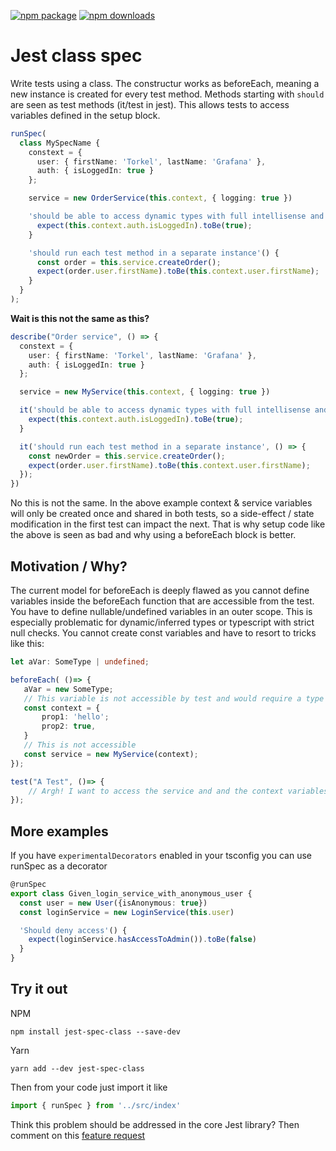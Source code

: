 [![npm package](https://img.shields.io/npm/v/jest-class-spec.svg?style=flat-square)](https://www.npmjs.org/package/jest-class-spec)
[![npm downloads](https://img.shields.io/npm/dt/jest-class-spec.svg?maxAge=2592000)]()

# Jest class spec

Write tests using a class. The constructur works as beforeEach, meaning a new instance is created for every test method. Methods starting with `should` are seen as test methods (it/test in jest). This
allows tests to access variables defined in the setup block.

```typescript
runSpec(
  class MySpecName {
    constext = {
      user: { firstName: 'Torkel', lastName: 'Grafana' },
      auth: { isLoggedIn: true }
    };

    service = new OrderService(this.context, { logging: true })

    'should be able to access dynamic types with full intellisense and type check'() {
      expect(this.context.auth.isLoggedIn).toBe(true);
    }

    'should run each test method in a separate instance'() {
      const order = this.service.createOrder();
      expect(order.user.firstName).toBe(this.context.user.firstName);
    }
  }
);

```

**Wait is this not the same as this?**

```typescript
describe("Order service", () => {
  constext = {
    user: { firstName: 'Torkel', lastName: 'Grafana' },
    auth: { isLoggedIn: true }
  };

  service = new MyService(this.context, { logging: true })

  it('should be able to access dynamic types with full intellisense and type check', () => {
    expect(this.context.auth.isLoggedIn).toBe(true);
  }

  it('should run each test method in a separate instance', () => {
    const newOrder = this.service.createOrder();
    expect(order.user.firstName).toBe(this.context.user.firstName);
  });
})
```

No this is not the same. In the above example context & service variables will only be created once and shared in both tests, so a side-effect / state modification in the first test can impact the next. That
is why setup code like the above is seen as bad and why using a beforeEach block is better.


## Motivation / Why?


The current model for beforeEach is deeply flawed as you cannot define variables inside the beforeEach function that are accessible from the test. You have to define nullable/undefined variables in an outer scope.
This is especially problematic for dynamic/inferred types or typescript with strict null checks. You cannot create const variables and have to resort to tricks like this:

```typescript
let aVar: SomeType | undefined;

beforeEach( ()=> {
   aVar = new SomeType;
   // This variable is not accessible by test and would require a type new definition for an outer variable :(
   const context = {
       prop1: 'hello';
       prop2: true,
   }
   // This is not accessible
   const service = new MyService(context);
});

test("A Test", ()=> {
    // Argh! I want to access the service and and the context variables :(
});
```

## More examples

If you have `experimentalDecorators` enabled in your tsconfig you can use runSpec as a decorator

```typescript
@runSpec
export class Given_login_service_with_anonymous_user {
  const user = new User({isAnonymous: true})
  const loginService = new LoginService(this.user)

  'Should deny access'() {
    expect(loginService.hasAccessToAdmin()).toBe(false)
  }
}
```

## Try it out

NPM

```
npm install jest-spec-class --save-dev
```

Yarn
```
yarn add --dev jest-spec-class
```

Then from your code just import it like

```typescript
import { runSpec } from '../src/index'
```

Think this problem should be addressed in the core Jest library? Then comment on this [feature request](https://github.com/facebook/jest/issues/10886)
